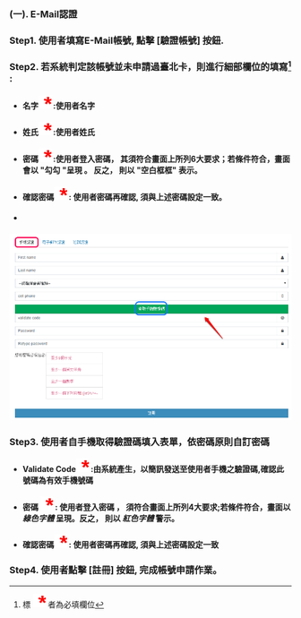 ### \(一\). E-Mail認證

### Step1. 使用者填寫E-Mail帳號,  點擊 \[驗證帳號\] 按鈕.

### Step2. 若系統判定該帳號並未申請過臺北卡，則進行細部欄位的填寫[^1] :

* #### 名字![](/assets/star.png)  :使用者名字
* #### 姓氏![](/assets/star.png)  :使用者姓氏
* #### 密碼![](/assets/star.png)  :使用者登入密碼， 其須符合畫面上所列6大要求；若條件符合，畫面會以 "勾勾 "呈現 。 反之， 則以 "空白框框" 表示。
* #### 確認密碼![](/assets/star.png) : 使用者密碼再確認, 須與上述密碼設定一致。
* #### 

#### ![](/assets/phone_registered.png)

### Step3. 使用者自手機取得驗證碼填入表單，依密碼原則自訂密碼

* #### Validate Code![](/assets/star.png) :由系統產生，以簡訊發送至使用者手機之驗證碼,確認此號碼為有效手機號碼
* #### 密碼 ![](/assets/star.png)                : 使用者登入密碼 ， 須符合畫面上所列4大要求;若條件符合，畫面以 _**綠色字體**_ 呈現。反之， 則以 _**紅色字體**_  警示。
* #### 確認密碼![](/assets/star.png)        :  使用者密碼再確認, 須與上述密碼設定一致

### Step4. 使用者點擊 \[註冊\] 按鈕, 完成帳號申請作業。

[^1]: 標 ![](/assets/star.png) 者為必填欄位

